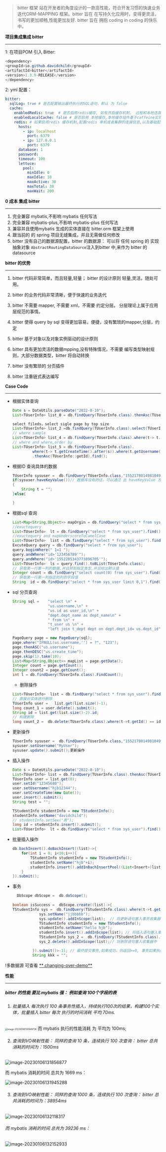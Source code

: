 > bitter 框架 站在开发者的角度设计的一款高性能，符合开发习惯的快速业务迭代ORM-MAPPING 框架。bitter 旨在 在写持久化应用时，变得更灵活，书写的更加顺畅,性能更加友好. bitter 旨在 拥抱 coding in
> coding 的快乐中。



**项目集成集成 bitter**

------

1: 在项目POM 引入 Bitter:

```java
<dependency>
<groupId>io.github.davidchild</groupId>
<artifactId>bitter</artifactId>
<version>1.3.9-RELEASE</version>
</dependency>
```

2: yml 配置：

```yaml
bitter:
  sqlLog: true # 是否配置输出最终执行的SQL语句，默认 为 false
  cache:
    enabledRedis: true  # 是否启用redis缓存, 如有开启缓存机制， 远程和本地选其一，默认两者都关闭 
    enabledLocalCache: false # 是否启用 本地缓存,本地缓存组件基于caffeine实现, 如有开启缓存机制， 远程和本地选其一，默认两者都关闭 
    redis: # 如果启用redis 缓存机制,配置redis 单机或者集群的连接信息,以及基础配置
      hosts:
        - ip: localhost
          port: 6379
        - ip: 127.0.0.1
          port: 6379
      database: 1
      password:
      timeout: 100
      lettuce:
        pool:
          minIdle: 0
          maxIdle: 10
          maxActive: 30
          maxTotal: 30
          maxWait: 200
```

**0 成本 集成 bitter**

------

1. 完全兼容 mybatis,不影响 mybatis 任何写法
2. 完全兼容 mybatis-plus,不影响 mybatis-plus 任何写法
3. 兼容并且使用mybatis 生成的实体直接在 bitter.orm 框架上使用
4. 跟当前的 的 spring 项目无缝集成，并且无需做任何修改
5. bitter 没有自己的数据源配置，bitter 的数据源： 可以将 任何 spring 的 实现 抽象对象 `AbstractRoutingDataSource`注入到bitter 中,来作为 bitter 的 datasource

**bitter 的优势**

------

1. bitter 代码非常简单，而且轻量,轻量； bitter 的设计原则 轻量,灵活，随处可用。

2. bitter 的业务代码非常清晰，便于快速的业务迭代

3. bitter 不需要 mapper, 不需要 xml，不需要 约定分层。 分层理论上属于应用层规范的事情。

4. bitter 使得 query by sql 变得更加容易，便捷，没有繁琐的mapper,分层，约定

5. bitter 基于对象以及对象实例驱动的设计原则

6. bitter 具有更加灵活的数据mpping,没有特殊情况，不需要 编写类型映射规则，大部分数据类型，bitter 将自动转换

7. bitter 没有繁琐的 分页插件

8. bitter 注重链式表达编写

**Case Code**

------

- 根据实体查询

   ```java
   Date s = DateUtils.parseDate("2022-8-10");
   List<TUserInfo> list_0 = db.findQuery(TUserInfo.class).thenAsc(TUserInfo::getId).find();
   
   select fileds，select sigle page by top size
   List<TUserInfo> list_2 =db.findQuery(TUserInfo.class).select(TUserInfo::getId,TUserInfo::getUsername, TUserInfo::getAvatar).setSize(10).thenAsc(TUserInfo::getId).find();
   // where sample
   List<TUserInfo> list_4 = db.findQuery(TUserInfo.class).where(t-> t.getCreateTime().after(s)).thenAsc(TUserInfo::getId).find();
   // where and where,order by
   List<TUserInfo> list_5 = db.findQuery(TUserInfo.class).
            where(t-> t.getCreateTime().after(s)).where(t.getUsername().contains("123"))
            .thenAsc(TUserInfo::getId).find();
   ```

- 根据ID 查询具体的数据

  ```Java
  TUserInfo sysuser =  db.findQuery(TUserInfo.class,"1552178014981849090").find(); // 不管数据库有没有具体的 "1552178014981849090" 数据，bitter 都会返回一个对象实例，数据库没有的话
  if(sysuser.haveKeyValue())// 数据库没有的话，可以通过 此 haveKeyValue 方法判断主键 是否存在有值
  {
      String t = "";
  }else{
  
  }
  ```

- 根据sql 查询

  ```java
  List<Map<String,Object>> mapOrgin = db.findQuery("select * from sys_user").find();
  //exuctequery
  List<TUserInfo>  lt = db.findQuery("select * from sys_user").find().toBList(TUserInfo.class);
  //exuctequery and mapUnderscoreToCamelCase
  List<TUserInfo>  list = db.findQuery("select * from sys_user").find().toBList(TUserInfo.class,true);
  ExcuteQuery query = db.findQuery("select * from sys_user");
  query.beginWhere(" 1=1 ");
  query.andWhere("id>'123456789'");
  query.andWhere("id>'1552205343773896705'");
  List<TUserInfo>  ls = query.find().toBList(TUserInfo.class);
  // 获取第一行第一列的数据,并且转到指定类型,并且给出默认值
  Integer count = db.findQuery("select count(0) from sys_user").find().tryCase(0);
  // 获取第一行第一列指定的列的字段值
  String  id = db.findQuery("select * from sys_user limit 0,1").find().getFirstRowSomeData("id").toString();
  ```

- sql 分页查询

  ```java
  String sql =    "select \n" +
                  "us.username,\n" +
                  "us.id as user_id,\n" +
                  "dept.dept_name as dept_name\n" +
                  " from \n" +
                  "t_user us \n" +
                  "left join t_dept dept on dept.dept_id= us.dept_id";
  
  PageQuery page = new PageQuery(sql);
  page.where("IFNULL(us.username,'') = ?", "123");
  page.thenASC("us.username");
  page.thenDESC("us.create_time");
  page.skip(1).take(10);
  List<Map<String,Object>> mapList = page.getData();
  Integer count = page.getCount();
  Integer count2 = page.getCount();
  int l = db.findQuery(TUserInfo.class).FindCount();
  ```

    - 删除操作

  ```java
  List<TUserInfo>  list = db.findQuery("select * from sys_user").find().toBList(TUserInfo.class,true);
  // 直接对实体进行删除
  TUserInfo user =   list.get(list.size()-1);
  long count_1 = user.delete().submit();
  String id = list.get(list.size()-2).id;
  // 构建删除
  long count_2 =  db.delete(TUserInfo.class).where(t->t.getId() == id).submit();
  ```

- 更新操作

  ```java
  TUserInfo sysuser =  db.findQuery(TUserInfo.class,"1552178014981849090").find();
  sysuser.setUsername("MyUser");
  sysuser.update().submit();更新操作
  ```

- 插入操作

  ```Java
  Date s = DateUtils.parseDate("2022-8-10");
  List<TUserInfo> list = db.findQuery(TUserInfo.class).thenAsc(TUserInfo::getId).find();
  TUserInfo user = list.get(0);
  user.setId("12345680");
  user.setUsername("hjb12344");
  user.setCreateTime(new Date());
  user.insert().submit();
  String test = "";
  
  TStudentInfo studentInfo = new TStudentInfo();
  studentInfo.setName("davidchild");
  // studentInfo.setSex("男");
  long id = studentInfo.insert().submit();
  List<TUserInfo>  lt = db.findQuery("select * from sys_user").find().toBList(TUserInfo.class);
  ```

- 批量插入操作

  ```java
  db.bachInsert().doBachInsert((list)->{
      for(int i = 0; i<10;i++){
          TStudentInfo studentInfo = new TStudentInfo();
          studentInfo.setName("hjb"+i);
          studentInfo.insert().addInBachInsertPool((List<Insert>)list);
      }
  }).submit();
  ```

- 事务

  ```java
    DbScope dbScope =  db.doScope();
         
  boolean isSuccess =  dbScope.create((list)->{
  TStudentInfo sys =  db.findQuery(TStudentInfo.class).where(t->t.getName().equals("hjb5")).find().fistOrDefault();
              sys.setName("jjbbbbb");
              sys.update().addInScope(list);  // 将更新语句塞入事务收集器中
              TStudentInfo studentInfo = new TStudentInfo();
              studentInfo.setName("hello hjb");
              studentInfo.insert().addInScope(list); // 将插入语句塞入事务收集器中
              TStudentInfo sys_2 =  db.findQuery(TStudentInfo.class).where(t->t.getName().equals("hjb4")).find().fistOrDefault();
              sys_2.delete().addInScope(list);// 将删除语句塞入收集器中
  
           }).submit()>-1l; // 最终提交事务,如果成功，则返回>=0, 事务如果执行失败，则返回-1,异常原因由日志输出
           String kkk = "";
  ```

!多数据源 可查看 [**
changing-over-demo**](https://github.com/DavidChild/java.orm.bitter/blob/main/src/test/java/com/bitter/op/TestBitter.java#L209)

**性能**

------ 

##### bitter 的性能 要比   mybatis  强： 例如查询 100个字段的表

1. ###### 批量插入 每次执行 100 条事务性插入，持续执行100次的结果，构建100个实体，批量插入 bitter 每次 执行的时间消耗 平均 70ms.

<img src="https://user-images.githubusercontent.com/18735238/210936047-b2ac036b-5d8a-4e45-90a1-d5eef304566c.png" alt="image-20230106130949736" style="zoom:50%;" />
      而 mybatis  执行的性能消耗 为 平均为 100ms;

2. ###### 查询到VO映射性能： 同样的查询 10 条，连续执行 100 次查询： bitter 总共消耗的时间为：1500ms

![image-20230106131856877](https://user-images.githubusercontent.com/18735238/210936189-7b01c4fc-ee69-4fa9-8843-4bb9dce38ac0.png)

而 mybatis 消耗的时间 总共为 1669 ms：

![image-20230106131945288](https://user-images.githubusercontent.com/18735238/210936209-da388b2d-0bcf-49bf-9a7c-a5c474a8038a.png)

3. ###### 查询到VO映射性能： 同样的查询 1000 条，连续执行 100 次查询： bitter 总共消耗的时间为：38954ms

![image-20230106132118317](https://user-images.githubusercontent.com/18735238/210936249-39b498c2-e96d-406b-91bf-60bee01eaa50.png)

###### 而 mybatis 消耗的时间 总共为 39236 ms：

![image-20230106132152933](https://user-images.githubusercontent.com/18735238/210936273-b777ac6e-ca03-4c69-baa9-ddb6632d030a.png)

